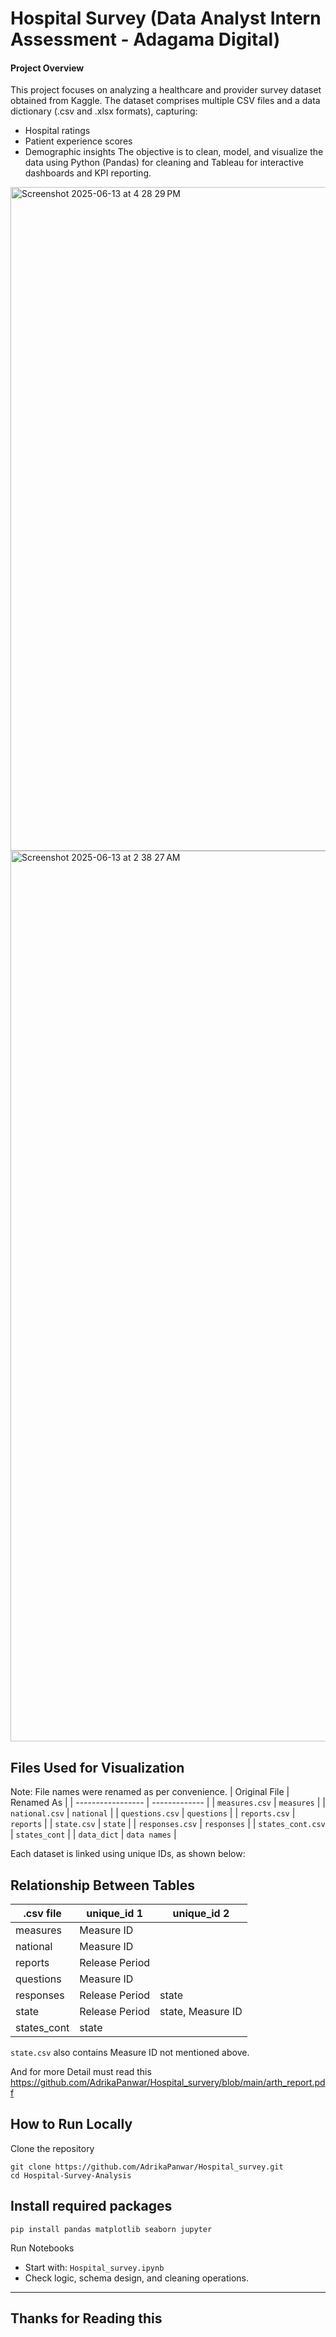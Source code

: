  # Hospital Survey (Data Analyst Intern Assessment - Adagama Digital)

#### Project Overview
This project focuses on analyzing a healthcare and provider survey dataset obtained from Kaggle. The dataset comprises multiple CSV files and a data dictionary (.csv and .xlsx formats), capturing:
- Hospital ratings
- Patient experience scores
- Demographic insights
The objective is to clean, model, and visualize the data using Python (Pandas) for cleaning and Tableau for interactive dashboards and KPI reporting.

<img width="1062" alt="Screenshot 2025-06-13 at 4 28 29 PM" src="https://github.com/user-attachments/assets/4da1f70a-ab90-4c3f-b24b-c74991728939" />
<img width="1425" alt="Screenshot 2025-06-13 at 2 38 27 AM" src="https://github.com/user-attachments/assets/42b39b36-c645-45f0-801e-7bb87734a733" />


## Files Used for Visualization
Note: File names were renamed as per convenience.
| Original File     | Renamed As    |
| ----------------- | ------------- |
| `measures.csv`    | `measures`    |
| `national.csv`    | `national`    |
| `questions.csv`   | `questions`   |
| `reports.csv`     | `reports`     |
| `state.csv`       | `state`       |
| `responses.csv`   | `responses`   |
| `states_cont.csv` | `states_cont` |
| `data_dict`       | `data names`  |

Each dataset is linked using unique IDs, as shown below:

## Relationship Between Tables
| .csv file    | unique\_id 1   | unique\_id 2      |
| ------------ | -------------- | ----------------- |
| measures     | Measure ID     |                   |
| national     | Measure ID     |                   |
| reports      | Release Period |                   |
| questions    | Measure ID     |                   |
| responses    | Release Period | state             |
| state        | Release Period | state, Measure ID |
| states\_cont | state          |                   |

```state.csv``` also contains Measure ID not mentioned above.

And for more Detail must read this https://github.com/AdrikaPanwar/Hospital_survery/blob/main/arth_report.pdf

## How to Run Locally
Clone the repository
```
git clone https://github.com/AdrikaPanwar/Hospital_survey.git
cd Hospital-Survey-Analysis
```

## Install required packages
```
pip install pandas matplotlib seaborn jupyter
```
Run Notebooks
- Start with: ```Hospital_survey.ipynb```
- Check logic, schema design, and cleaning operations.

---

## Thanks for Reading this

